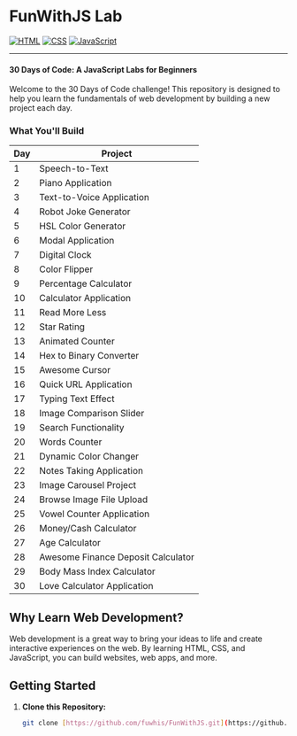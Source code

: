 # FunWithJS Lab

[![HTML](https://img.shields.io/badge/html-5-orange.svg?style=flat)](https://developer.mozilla.org/en-US/docs/Web/HTML)
[![CSS](https://img.shields.io/badge/css-3-blue.svg?style=flat)](https://developer.mozilla.org/en-US/docs/Web/CSS)
[![JavaScript](https://img.shields.io/badge/javascript-vanilla-yellow.svg?style=flat-flat)](https://www.javascript.com/)

---

#### 30 Days of Code: A JavaScript Labs for Beginners

Welcome to the 30 Days of Code challenge! This repository is designed to help you learn the fundamentals of web development by building a new project each day.

### What You'll Build

| Day | Project                            |
| --- | ---------------------------------- |
| 1   | Speech-to-Text                     |
| 2   | Piano Application                  |
| 3   | Text-to-Voice Application          |
| 4   | Robot Joke Generator               |
| 5   | HSL Color Generator                |
| 6   | Modal Application                  |
| 7   | Digital Clock                      |
| 8   | Color Flipper                      |
| 9   | Percentage Calculator              |
| 10  | Calculator Application             |
| 11  | Read More Less                     |
| 12  | Star Rating                        |
| 13  | Animated Counter                   |
| 14  | Hex to Binary Converter            |
| 15  | Awesome Cursor                     |
| 16  | Quick URL Application              |
| 17  | Typing Text Effect                 |
| 18  | Image Comparison Slider            |
| 19  | Search Functionality               |
| 20  | Words Counter                      |
| 21  | Dynamic Color Changer              |
| 22  | Notes Taking Application           |
| 23  | Image Carousel Project             |
| 24  | Browse Image File Upload           |
| 25  | Vowel Counter Application          |
| 26  | Money/Cash Calculator              |
| 27  | Age Calculator                     |
| 28  | Awesome Finance Deposit Calculator |
| 29  | Body Mass Index Calculator         |
| 30  | Love Calculator Application        |

## Why Learn Web Development?

Web development is a great way to bring your ideas to life and create interactive experiences on the web. By learning HTML, CSS, and JavaScript, you can build websites, web apps, and more.

## Getting Started

1. **Clone this Repository:**
   ```sh
   git clone [https://github.com/fuwhis/FunWithJS.git](https://github.com/fuwhis/FunWithJS.git)
   ```
